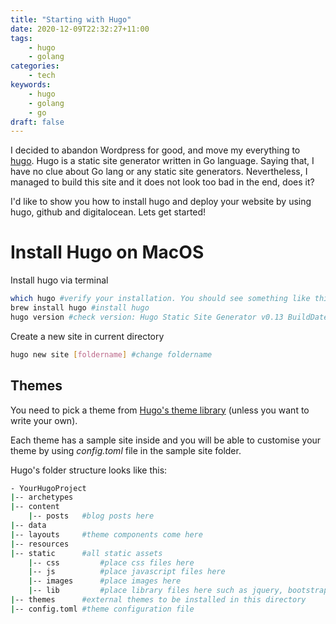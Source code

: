 ```yaml
---
title: "Starting with Hugo"
date: 2020-12-09T22:32:27+11:00
tags:
    - hugo
    - golang
categories:
    - tech
keywords:
    - hugo
    - golang
    - go
draft: false
---
```


I decided to abandon Wordpress for good, and move my everything to [hugo](https://gohugo.io/).
Hugo is a static site generator written in Go language. Saying that, I have no clue about Go lang or any static site generators.
Nevertheless, I managed to build this site and it does not look too bad in the end, does it?

I'd like to show you how to install hugo and deploy your website by using hugo, github and digitalocean. Lets get started!

# Install Hugo on MacOS

Install hugo via terminal
```bash
which hugo #verify your installation. You should see something like this if you have hugo already installed: /usr/local/bin/hugo
brew install hugo #install hugo
hugo version #check version: Hugo Static Site Generator v0.13 BuildDate: 2015-03-09T21:34:47-05:00
```

Create a new site in current directory
```bash
hugo new site [foldername] #change foldername
```

## Themes

You need to pick a theme from [Hugo's theme library](https://themes.gohugo.io/) (unless you want to write your own).

Each theme has a sample site inside and you will be able to customise your theme by using *config.toml* file in the sample site folder.

Hugo's folder structure looks like this:

```bash
- YourHugoProject
|-- archetypes
|-- content
    |-- posts   #blog posts here
|-- data
|-- layouts     #theme components come here
|-- resources
|-- static      #all static assets
    |-- css         #place css files here
    |-- js          #place javascript files here
    |-- images      #place images here
    |-- lib         #place library files here such as jquery, bootstrap, fontawesome
|-- themes      #external themes to be installed in this directory
|-- config.toml #theme configuration file
```